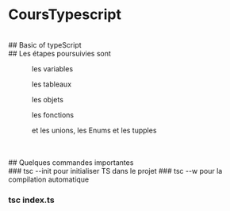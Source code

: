 # CoursTypescript #
<br/>
## Basic of typeScript
<br/>
## Les étapes poursuivies sont
<ul>
<ol>les variables</ol>
<ol>les tableaux</ol>
<ol>les objets</ol>
<ol>les fonctions</ol>
<ol>et les unions, les Enums et les tupples</ol>
</ul>
<br/>
<br/>
## Quelques commandes importantes
<br/>
### tsc --init 
pour initialiser TS dans le projet
### tsc --w 
pour la compilation automatique 

### tsc index.ts
